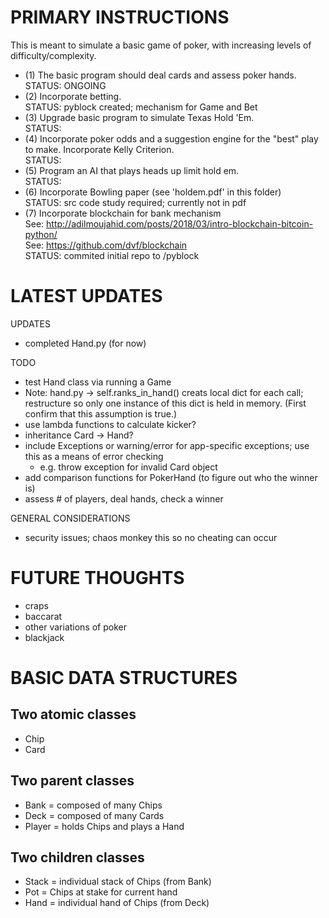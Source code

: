 # PRIMARY INSTRUCTIONS

This is meant to simulate a basic game of poker, with increasing levels of
difficulty/complexity.

* (1) The basic program should deal cards and assess poker hands.<br />
    STATUS: ONGOING
* (2) Incorporate betting.<br />
    STATUS: pyblock created; mechanism for Game and Bet
* (3) Upgrade basic program to simulate Texas Hold 'Em.<br />
    STATUS: 
* (4) Incorporate poker odds and a suggestion engine for the "best" play to make.
      Incorporate Kelly Criterion.<br />
    STATUS: 
* (5) Program an AI that plays heads up limit hold em.<br />
    STATUS: 
* (6) Incorporate Bowling paper (see 'holdem.pdf' in this folder)<br />
    STATUS: src code study required; currently not in pdf
* (7) Incorporate blockchain for bank mechanism<br />
    See: http://adilmoujahid.com/posts/2018/03/intro-blockchain-bitcoin-python/<br />
    See: https://github.com/dvf/blockchain<br />
    STATUS: commited initial repo to /pyblock

# LATEST UPDATES

UPDATES
- completed Hand.py (for now)

TODO
* test Hand class via running a Game
* Note: hand.py -> self.ranks_in_hand() creats local dict for each call; restructure
        so only one instance of this dict is held in memory. (First confirm
        that this assumption is true.)
* use lambda functions to calculate kicker?
* inheritance Card -> Hand?
* include Exceptions or warning/error for app-specific exceptions; use this as a
  means of error checking
  - e.g. throw exception for invalid Card object
* add comparison functions for PokerHand (to figure out who the winner is)
* assess # of players, deal hands, check a winner

GENERAL CONSIDERATIONS
* security issues; chaos monkey this so no cheating can occur

# FUTURE THOUGHTS

* craps
* baccarat
* other variations of poker
* blackjack

# BASIC DATA STRUCTURES

## Two atomic classes
* Chip
* Card

## Two parent classes
* Bank = composed of many Chips
* Deck = composed of many Cards
* Player = holds Chips and plays a Hand

## Two children classes
* Stack = individual stack of Chips (from Bank)
* Pot = Chips at stake for current hand
* Hand = individual hand of Chips (from Deck)

